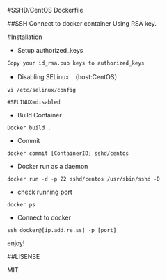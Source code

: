 #SSHD/CentOS Dockerfile



##SSH Connect to docker container Using RSA key.




#Installation

- Setup authorized_keys

~~~
Copy your id_rsa.pub keys to authorized_keys
~~~

- Disabling SELinux　（host:CentOS）

~~~
vi /etc/selinux/config

#SELINUX=disabled
~~~


- Build Container
	
~~~
Docker build .
~~~

- Commit 

~~~
docker commit [ContainerID] sshd/centos
~~~ 


- Docker run as a daemon

~~~
docker run -d -p 22 sshd/centos /usr/sbin/sshd -D
~~~


- check running port 

~~~
docker ps 
~~~



- Connect to docker


~~~
ssh docker@[ip.add.re.ss] -p [port] 
~~~


enjoy!



##LISENSE

MIT




